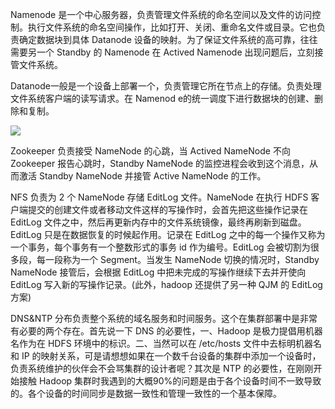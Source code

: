 Namenode 是一个中心服务器，负责管理文件系统的命名空间以及文件的访问控制。执行文件系统的命名空间操作，比如打开、关闭、重命名文件或目录。它也负责确定数据块到具体 Datanode 设备的映射。为了保证文件系统的高可靠，往往需要另一个 Standby 的 Namenode 在 Actived Namenode 出现问题后，立刻接管文件系统。

Datanode一般是一个设备上部署一个，负责管理它所在节点上的存储。负责处理文件系统客户端的读写请求。在 Namenod e的统一调度下进行数据块的创建、删除和复制。



![](HDFS-1.png)

Zookeeper 负责接受 NameNode 的心跳，当 Actived NameNode 不向 Zookeeper 报告心跳时，Standby NameNode 的监控进程会收到这个消息，从而激活 Standby NameNode 并接管 Active NameNode 的工作。

NFS 负责为 2 个 NameNode 存储 EditLog 文件。NameNode 在执行 HDFS 客户端提交的创建文件或者移动文件这样的写操作时，会首先把这些操作记录在 EditLog 文件之中，然后再更新内存中的文件系统镜像，最终再刷新到磁盘。 EditLog 只是在数据恢复的时候起作用。记录在 EditLog 之中的每一个操作又称为一个事务，每个事务有一个整数形式的事务 id 作为编号。EditLog 会被切割为很多段，每一段称为一个 Segment。当发生 NameNode 切换的情况时，Standby NameNode 接管后，会根据 EditLog 中把未完成的写操作继续下去并开使向 EditLog 写入新的写操作记录。(此外，hadoop 还提供了另一种 QJM 的 EditLog 方案)

DNS&NTP 分布负责整个系统的域名服务和时间服务。这个在集群部署中是非常有必要的两个存在。首先说一下 DNS 的必要性，一、Hadoop 是极力提倡用机器名作为在 HDFS 环境中的标识。二、当然可以在 /etc/hosts 文件中去标明机器名和 IP 的映射关系，可是请想想如果在一个数千台设备的集群中添加一个设备时，负责系统维护的伙伴会不会骂集群的设计者呢？其次是 NTP 的必要性，在刚刚开始接触 Hadoop 集群时我遇到的大概90%的问题是由于各个设备时间不一致导致的。各个设备的时间同步是数据一致性和管理一致性的一个基本保障。